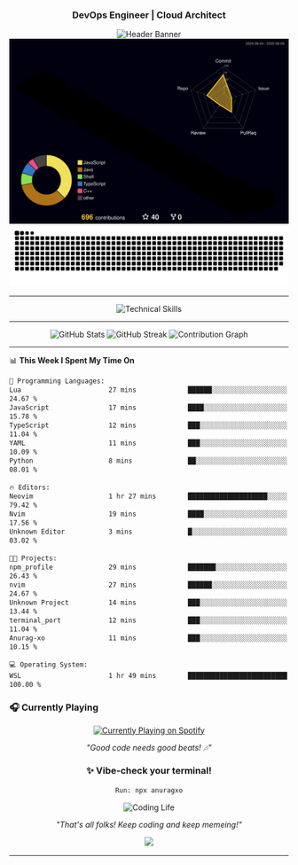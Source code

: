 <div align="center">
  
### DevOps Engineer | Cloud Architect 
<img src="https://capsule-render.vercel.app/api?type=waving&color=gradient&customColorList=6,11,20&height=190&section=header&text=Anurag&fontSize=55&fontColor=fff&animation=twinkling&fontAlignY=32&desc=Building%20Scalable%20and%20Resilient%20Cloud%20Infrastructure&descAlignY=52&descAlign=50" alt="Header Banner" />
</div>
<div align="center">
<!-- 3D Contribution Graph -->
<a href="https://github.com/Anurag-xo">
  <img src="https://github.com/Anurag-xo/Anurag-xo/blob/main/profile-3d-contrib/profile-night-rainbow.svg" alt="3D Contribution Graph" />
</a>
<!-- Snake Graph -->
<picture>
  <source media="(prefers-color-scheme: dark)" srcset="./github-contribution-snake-dark.svg" />
  <source media="(prefers-color-scheme: light)" srcset="./github-contribution-snake.svg" />
  <img alt="GitHub Contribution Snake Animation" src="./github-contribution-snake.svg" />
</picture>

</div>

---

<div align="center">
<img src="https://skillicons.dev/icons?i=aws,gcp,azure,kubernetes,docker,terraform,ansible,linux,python,nodejs,java,cpp,go,javascript,fastapi,django,githubactions,jenkins,kafka,prometheus,grafana,redis,postgres,supabase,nginx,bash,mysql,vim,gitlab,mongodb&theme=dark" alt="Technical Skills" />
</div>

---

<div align="center">

<img src="https://github-readme-stats.vercel.app/api?username=Anurag-xo&show_icons=true&theme=radical&hide_border=true&count_private=true&include_all_commits=true&custom_title=Development%20Activity" alt="GitHub Stats" />

<img src="https://streak-stats.demolab.com/?user=Anurag-xo&theme=radical&hide_border=true&date_format=M%20j%5B%2C%20Y%5D&fire=FF6B35&ring=FF6B35" alt="GitHub Streak" />

<img src="https://github-readme-activity-graph.vercel.app/graph?username=Anurag-xo&theme=redical&hide_border=true&custom_title=Contribution%20Timeline" alt="Contribution Graph" />

</div>

---
<!--START_SECTION:waka-->
📊 **This Week I Spent My Time On** 

```text
💬 Programming Languages: 
Lua                      27 mins             ██████░░░░░░░░░░░░░░░░░░░   24.67 % 
JavaScript               17 mins             ████░░░░░░░░░░░░░░░░░░░░░   15.78 % 
TypeScript               12 mins             ███░░░░░░░░░░░░░░░░░░░░░░   11.04 % 
YAML                     11 mins             ███░░░░░░░░░░░░░░░░░░░░░░   10.09 % 
Python                   8 mins              ██░░░░░░░░░░░░░░░░░░░░░░░   08.01 % 

🔥 Editors: 
Neovim                   1 hr 27 mins        ████████████████████░░░░░   79.42 % 
Nvim                     19 mins             ████░░░░░░░░░░░░░░░░░░░░░   17.56 % 
Unknown Editor           3 mins              █░░░░░░░░░░░░░░░░░░░░░░░░   03.02 % 

🐱‍💻 Projects: 
npm_profile              29 mins             ███████░░░░░░░░░░░░░░░░░░   26.43 % 
nvim                     27 mins             ██████░░░░░░░░░░░░░░░░░░░   24.67 % 
Unknown Project          14 mins             ███░░░░░░░░░░░░░░░░░░░░░░   13.44 % 
terminal_port            12 mins             ███░░░░░░░░░░░░░░░░░░░░░░   11.04 % 
Anurag-xo                11 mins             ███░░░░░░░░░░░░░░░░░░░░░░   10.15 % 

💻 Operating System: 
WSL                      1 hr 49 mins        █████████████████████████   100.00 % 
```


<!--END_SECTION:waka-->

### 🎧 Currently Playing

<div align="center">

<a href="https://anuragxo.pythonanywhere.com/link">
  <img src="https://anuragxo.pythonanywhere.com?spin=true&scan=true&eq_color=rainbow&theme=dark" alt="Currently Playing on Spotify" />
</a>

_"Good code needs good beats! 🎶"_

### ✨ Vibe-check your terminal!

```bash
Run: npx anuragxo
```

<img src="https://media3.giphy.com/media/v1.Y2lkPTc5MGI3NjExd2NmZ29leWVyYzNpZDNpOTZ1eGVqaWR4YXE0OHNtcjJrbTNjcGtpZyZlcD12MV9pbnRlcm5hbF9naWZfYnlfaWQmY3Q9Zw/MDJ9IbxxvDUQM/giphy.gif" width="400" alt="Coding Life"/>

_"That's all folks! Keep coding and keep memeing!"_

<img src="https://capsule-render.vercel.app/api?type=waving&color=gradient&customColorList=6,11,20&height=190&section=footer&animation=twinkling"/>
</div>

---
